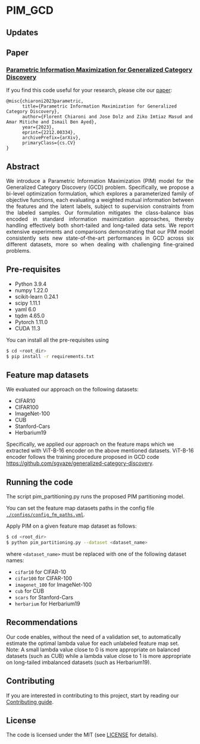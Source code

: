 # PIM_GCD


## Updates

## Paper
### [**Parametric Information Maximization for Generalized Category Discovery**](https://arxiv.org/pdf/2212.00334.pdf)

If you find this code useful for your research, please cite our [paper](https://arxiv.org/pdf/2212.00334.pdf):
```
@misc{chiaroni2023parametric,
      title={Parametric Information Maximization for Generalized Category Discovery}, 
      author={Florent Chiaroni and Jose Dolz and Ziko Imtiaz Masud and Amar Mitiche and Ismail Ben Ayed},
      year={2023},
      eprint={2212.00334},
      archivePrefix={arXiv},
      primaryClass={cs.CV}
}
```

## Abstract
<p align="justify">
  We introduce a Parametric Information Maximization (PIM) model for the Generalized Category Discovery (GCD) problem. Specifically, we propose a bi-level optimization formulation, which explores a parameterized family of objective functions, each evaluating a weighted mutual information between the features and the latent labels, subject to supervision constraints from the labeled samples. Our formulation mitigates the class-balance bias encoded in standard information maximization approaches, thereby handling effectively both short-tailed and long-tailed data sets. We report extensive experiments and comparisons demonstrating that our PIM model consistently sets new state-of-the-art performances in GCD across six different datasets, more so when dealing with challenging fine-grained problems. 
</p>

## Pre-requisites
* Python 3.9.4
* numpy 1.22.0
* scikit-learn 0.24.1
* scipy 1.11.1
* yaml 6.0
* tqdm 4.65.0
* Pytorch 1.11.0 
* CUDA 11.3 

You can install all the pre-requisites using 
```bash
$ cd <root_dir>
$ pip install -r requirements.txt
```

## Feature map datasets
We evaluated our approach on the following datasets:
- CIFAR10 
- CIFAR100 
- ImageNet-100 
- CUB 
- Stanford-Cars 
- Herbarium19

Specifically, we applied our approach on the feature maps which we extracted with ViT-B-16 encoder on the above mentioned datasets. ViT-B-16 encoder follows the training procedure proposed in GCD code https://github.com/sgvaze/generalized-category-discovery.

## Running the code
The script pim_partitioning.py runs the proposed PIM partitioning model.

You can set the feature map datasets paths in the config file [`./configs/config_fm_paths.yml`](./configs/config_fm_paths.yml).

Apply PIM on a given feature map dataset as follows:
```bash
$ cd <root_dir>
$ python pim_partitioning.py --dataset <dataset_name>
```
where ```<dataset_name>``` must be replaced with one of the following dataset names: 
- ```cifar10``` for CIFAR-10
- ```cifar100``` for CIFAR-100
- ```imagenet_100``` for ImageNet-100
- ```cub``` for CUB
- ```scars``` for Stanford-Cars
- ```herbarium``` for Herbarium19

## Recommendations
Our code enables, without the need of a validation set, to automatically estimate the optimal lambda value for each unlabeled feature map set. Note: A small lambda value close to 0 is more appropriate on balanced datasets (such as CUB) while a lambda value close to 1 is more appropriate on long-tailed imbalanced datasets (such as Herbarium19). 

## Contributing
If you are interested in contributing to this project, start by reading our [Contributing guide](/CONTRIBUTING.md).

## License
The code is licensed under the MIT (see [LICENSE](/LICENSE) for details).
